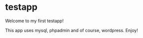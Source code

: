# testapp
Welcome to my first testapp!  

This app uses mysql, phpadmin and of course, wordpress.
Enjoy!
